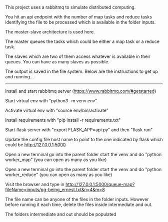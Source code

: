 This project uses a rabbitmq to simulate distributed computing.

You hit an api endpoint with the number of map tasks and reduce tasks identifying the file to be processed which is available in the folder inputs.

The master-slave architecture is used here.

The master queues the tasks which could be either a map task or a reduce task.

The slaves which are two of them access whatever is available in their queues. You can have as many slaves as possible.

The output is saved in the file system. Below are the instructions to get up and running...


--------------------------------------------------------------------------------------------

Install and start rabbitmq server (https://www.rabbitmq.com/#getstarted)

Start virtual env with "python3 -m venv env"

Activate virtual env with "source env/bin/activate"

Install requirements with "pip install -r requirements.txt"

Start flask server with "export FLASK_APP=api.py" and then "flask run"

Update the config file host name to point to the one indicated by flask which could be http://127.0.0.1:5000

Open a new terminal go into the parent folder start the venv and do "python worker_map" (you can open as many as you like)

Open a new terminal go into the parent folder start the venv and do "python worker_reduce" (you can open as many as you like)

Visit the browser and type in http://127.0.0.1:5000/queue-map?fileName=inputs/pg-being_ernest.txt&n=4&m=8

The file name can be anyone of the files in the folder inputs. However before running it each time, delete the files inside intermediate and out.

The folders intermediate and out should be populated
